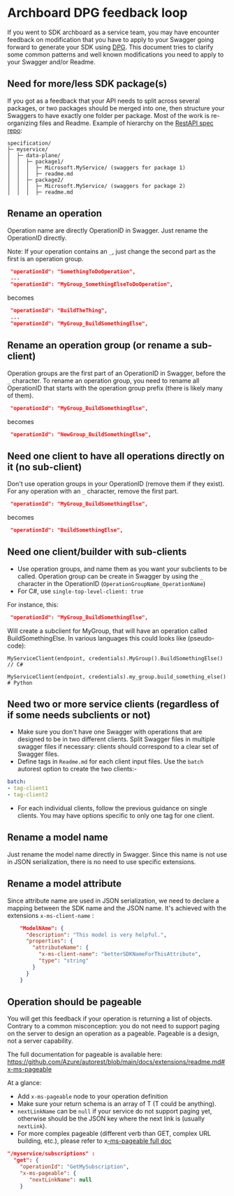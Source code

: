 # Archboard DPG feedback loop

If you went to SDK archboard as a service team, you may have encounter feedback on modification that you have to apply to your Swagger going forward 
to generate your SDK using [DPG](https://aka.ms/azsdk/dpcodegena). This document tries to clarify some common patterns and well known modifications you need to
apply to your Swagger and/or Readme.

## Need for more/less SDK package(s)

If you got as a feedback that your API needs to split across several packages, or two packages should be merged into one, then
structure your Swaggers to have exactly one folder per package. Most of the work is re-organizing files and Readme. Example of hierarchy on 
the [RestAPI spec repo](https://github.com/Azure/azure-rest-api-specs):

```
specification/
├─ myservice/
│  ├─ data-plane/
│  │  ├─ package1/
│  │  │  ├─ Microsoft.MyService/ (swaggers for package 1)
│  │  │  ├─ readme.md
│  │  ├─ package2/
│  │  │  ├─ Microsoft.MyService/ (swaggers for package 2)
│  │  │  ├─ readme.md
```

## Rename an operation

Operation name are directly OperationID in Swagger. Just rename the OperationID directly.

Note: If your operation contains an `_`, just change the second part as the first is an operation group.

``` json
 "operationId": "SomethingToDoOperation",
 ...
 "operationId": "MyGroup_SomethingElseToDoOperation",
```
becomes
``` json
 "operationId": "BuildTheThing",
 ...
 "operationId": "MyGroup_BuildSomethingElse",
```

## Rename an operation group (or rename a sub-client)

Operation groups are the first part of an OperationID in Swagger, before the `_` character. To rename an operation group, you need to rename all OperationID that
starts with the operation group prefix (there is likely many of them).

``` json
 "operationId": "MyGroup_BuildSomethingElse",
```
becomes
``` json
 "operationId": "NewGroup_BuildSomethingElse",
```

## Need one client to have all operations directly on it (no sub-client)

Don't use operation groups in your OperationID (remove them if they exist). For any operation with an `_` character, remove the first part.

``` json
 "operationId": "MyGroup_BuildSomethingElse",
```
becomes
``` json
 "operationId": "BuildSomethingElse",
```

## Need one client/builder with sub-clients

-	Use operation groups, and name them as you want your subclients to be called. Operation group can be create in Swagger by using the `_` character in the OperationID 
(`OperationGroupName_OperationName`)
-	For C#, use `single-top-level-client: true`

For instance, this:
``` json
 "operationId": "MyGroup_BuildSomethingElse",
```

Will create a subclient for MyGroup, that will have an operation called BuildSomethingElse.
In various languages this could looks like (pseudo-code):
```
MyServiceClient(endpoint, credentials).MyGroup().BuildSomethingElse() // C#

MyServiceClient(endpoint, credentials).my_group.build_something_else() # Python
```

## Need two or more service clients (regardless of if some needs subclients or not)

-	Make sure you don't have one Swagger with operations that are designed to be in two different clients.
  Split Swagger files in multiple swagger files if necessary: clients should correspond to a clear set of Swagger files.
-	Define tags in `Readme.md` for each client input files. Use the `batch` autorest option to create the two clients:-

```yaml
batch:
- tag-client1
- tag-client2
```

-	For each individual clients, follow the previous guidance on single clients. You may have options specific to only one tag for one client.

## Rename a model name

Just rename the model name directly in Swagger. Since this name is not use in JSON serialization, there is no need to use specific extensions.

## Rename a model attribute

Since attribute name are used in JSON serialization, we need to declare a mapping between the SDK name and the JSON name. It's achieved with the extensions 
`x-ms-client-name` :

``` json
    "ModelNAme": {
      "description": "This model is very helpful.",
      "properties": {
        "attributeName": {
          "x-ms-client-name": "betterSDKNameForThisAttribute",
          "type": "string"
        }
      }
    }
```

## Operation should be pageable

You will get this feedback if your operation is returning a list of objects. Contrary to a common misconception: you do not need to support paging on the server to design an operation as a pageable. Pageable is a design, not a server capability.

The full documentation for pageable is available here: https://github.com/Azure/autorest/blob/main/docs/extensions/readme.md#x-ms-pageable

At a glance:
- Add `x-ms-pageable` node to your operation definition
- Make sure your return schema is an array of T (T could be anything).
- `nextLinkName` can be `null` if your service do not support paging yet, otherwise should be the JSON key where the next link is (usually `nextLink`).
- For more complex pageable (different verb than GET, complex URL building, etc.), please refer to x[-ms-pageable full doc](https://github.com/Azure/autorest/blob/main/docs/extensions/readme.md#x-ms-pageable)

```json
"/myservice/subscriptions" :
  "get": {
    "operationId": "GetMySubscription",
    "x-ms-pageable": {
       "nextLinkName": null
    }
 ```
